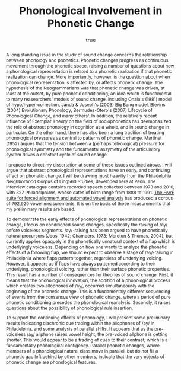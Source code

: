 ---
layout: paper
title: "Phonological Involvement in Phonetic Change"
year: 2012
author: [ { name: "Josef Fruehwald", url: "https://jofrhwld.github.io" }]
abstract: "<p>A long standing issue in the study of sound change concerns the relationship between phonology and phonetics. Phonetic
changes progress as continuous movement through the phonetic space, raising a number of questions about how a phonological
representation is related to a phonetic realization if that phonetic realization can change. More importantly, however, is 
the question about when phonological representation is affected by, or affects phonetic change. The hypothesis of 
the Neogrammarians was that phonetic change was driven, at least at the outset, by pure phonetic conditioning, an idea which is 
fundamental to many reasearchers' models of sound change, including Ohala's (1981) model of hypo/hyper-correction, 
Janda & Joseph's (2003) Big Bang model, Blevins' (2004) Evolutionary Phonology, Bermudez-Otero's (2007) 
Lifecycle of Phonological Change, and many others'. In addition, the relatively recent influence of Exemplar Theory on the field of 
sociophonetics has deemphasized the role of abstract phonology in cognition as a whole, and in sound change in particular. On the 
other hand, there has also been a long tradition of treating phonological pressures as central to patterns of phonetic change.
Martinet (1952) argues that the tension between a (perhaps teleological) pressure for phonological symmetry and the fundamental
assymetry of the articulatory system drives a constant cycle of sound change.</p>

<p>I propose to direct my dissertation at some of these issues outlined above. I will argue that abstract phonological representations
have an early, and continuing effect on phonetic change. I will be drawing most heavilly from the Philadelphia 
Neighborhood Corpus of Ling560 Studies, developed here at Penn. The interview catalogue contains recorded speech collected between 
1973 and 2010, with 327 Philadelphians, whose dates of birth range from 1888 to 1991. <a href = 'http://fave.ling.upenn.edu/'>The FAVE suite for forced alignment and
automated vowel analysis</a> has produced a corpus of 792,920 vowel measurements. It is on the basis of these measurements that my
preliminary results are based.</p>

<p>To demonstrate the early effects of phonological representations on phonetic change, I focus on conditioned sound changes,
specifically the raising of /ay/ before voiceless segments. /ay/-raising has been argued to have phonetically natural precursors
(Joos, 1942; Chambers, 1973; Moreton & Thomas, 2004), but currently applies opaquely in the phonetically unnatural context of a flap
which is underlyingly voiceless. Depending on how one wants to analyze the phonetic effects of a following flap, we should expect to
observe a stage of /ay/-raising in Philadelphia where flaps pattern together, regardless of underlying voicing. However, it appears
as if flaps have always patterned according to their underlying, phonological voicing, rather than their surface phonetic
properties. This result has a number of consequences for theories of sound change. First, it means that the phonological innovation, 
the addition of a phonological process which creates two allophones of /ay/, occurred simultaneously with the beginning of the 
phonetic change. This is a fundamentaly different sequencing of events from the consensus view of phonetic change, where a period of 
pure phonetic conditioning precedes the phonological reanalysis. Secondly, it raises questions about the possibility of phonological
rule insertion.</p>

<p>To support the continuing effects of phonology, I will present some preliminary results indicating diachronic cue trading within the allophones of /ay/ in Philadelphia, and some analysis of parallel shifts. It appears that as the pre-voiceless /ay/ allphone raises
vowel height, the pre-voiced allphone is getting shorter. This would appear to be a trading of cues to their contrast, which is a 
fundamentally phonological contigency. Parallel phonetic changes, where members of a phonological natural class move in parallel, but 
do not fill a phonetic gap left behind by other members, indicate that the very objects of phonetic change are phonological features. </p>"
presented: []
published: []
docs: [{format: "Proposal Manuscript", url: "/papers/fruehwald_proposal.pdf", local: true},
		{format: "Slides (view in Adobe Reader for animations)", url: "/papers/fruehwald_proposal_defense.pdf", local: true},
		{format: "Slides source (knitr Rnw)", url: "/papers/fruehwald_proposal_defense.Rnw", local: true},
		{format: "R source code", url: "/papers/fruehwald_proposal_defense.R", local: true}
]
categories: [diss, proposal]
comments: true
---
